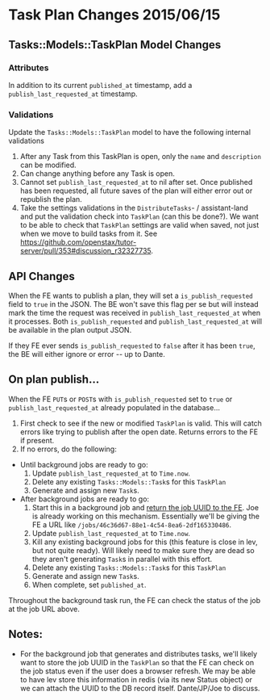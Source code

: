 # Task Plan Changes 2015/06/15

## Tasks::Models::TaskPlan Model Changes

### Attributes

In addition to its current `published_at` timestamp, add a `publish_last_requested_at` timestamp.

### Validations

Update the `Tasks::Models::TaskPlan` model to have the following internal validations

1. After any Task from this TaskPlan is open, only the `name` and `description` can be modified.
2. Can change anything before any Task is open.
3. Cannot set `publish_last_requested_at` to nil after set.  Once published has been requested, all future saves of the plan will either error out or republish the plan.
4. Take the settings validations in the `DistributeTasks`- / assistant-land and put the validation check into `TaskPlan` (can this be done?).  We want to be able to check that `TaskPlan` settings are valid when saved, not just when we move to build tasks from it.  See https://github.com/openstax/tutor-server/pull/353#discussion_r32327735.

## API Changes

When the FE wants to publish a plan, they will set a `is_publish_requested` field to `true` in the JSON.  The BE won't save this flag per se but will instead mark the time the request was received in `publish_last_requested_at` when it processes.  Both `is_publish_requested` and `publish_last_requested_at` will be available in the plan output JSON.

If they FE ever sends `is_publish_requested` to `false` after it has been `true`, the BE will either ignore or error -- up to Dante.

## On plan publish...

When the FE `PUT`s or `POST`s with `is_publish_requested` set to `true` or `publish_last_requested_at` already populated in the database...

1. First check to see if the new or modified `TaskPlan` is valid.  This will catch errors like trying to publish after the open date.  Returns errors to the FE if present.
2. If no errors, do the following:
  * Until background jobs are ready to go:
    1. Update `publish_last_requested_at` to `Time.now`.
    1. Delete any existing `Tasks::Models::Task`s for this `TaskPlan`
    2. Generate and assign new `Task`s.
  * After background jobs are ready to go:
    1. Start this in a background job and [return the job UUID to the FE](https://github.com/openstax/napkin-notes/blob/master/phil/conventions.md#async-operations).  Joe is already working on this mechanism.  Essentially we'll be giving the FE a URL like `/jobs/46c36d67-88e1-4c54-8ea6-2df165330486`.
    1. Update `publish_last_requested_at` to `Time.now`.
    1. Kill any existing background jobs for this (this feature is close in lev, but not quite ready).  Will likely need to make sure they are dead so they aren't generating `Task`s in parallel with this effort.
    2. Delete any existing `Tasks::Models::Task`s for this `TaskPlan`
    3. Generate and assign new `Task`s.
    4. When complete, set `published_at`.

Throughout the background task run, the FE can check the status of the job at the job URL above.

## Notes:

* For the background job that generates and distributes tasks, we'll likely want to store the job UUID in the `TaskPlan` so that the FE can check on the job status even if the user does a browser refresh.  We may be able to have lev store this information in redis (via its new Status object) or we can attach the UUID to the DB record itself.  Dante/JP/Joe to discuss.
